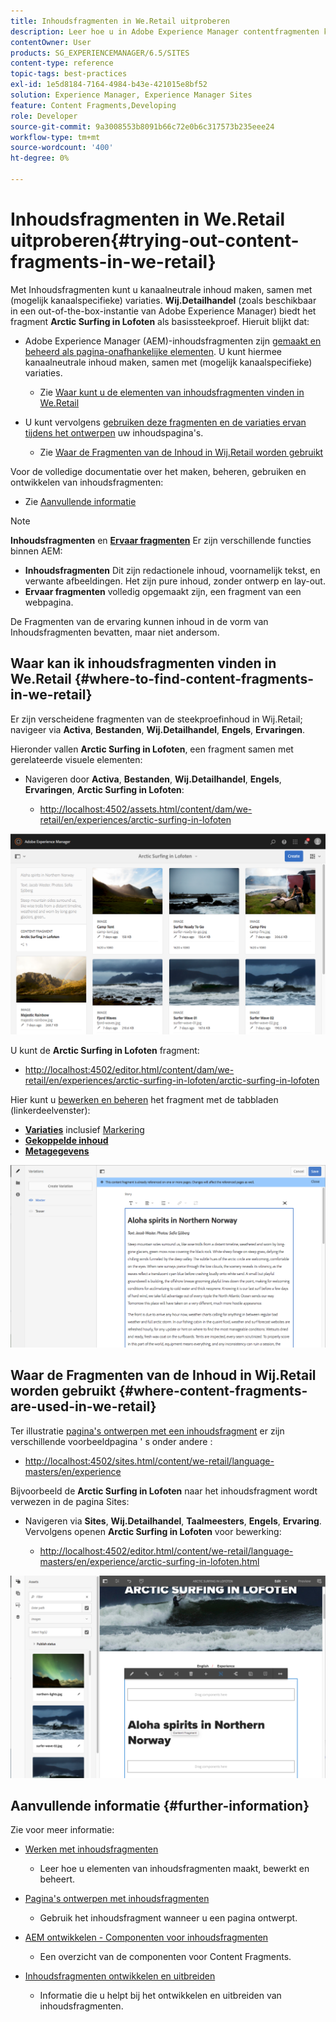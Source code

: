 ```yaml
---
title: Inhoudsfragmenten in We.Retail uitproberen
description: Leer hoe u in Adobe Experience Manager contentfragmenten kunt uitproberen met We.Retail.
contentOwner: User
products: SG_EXPERIENCEMANAGER/6.5/SITES
content-type: reference
topic-tags: best-practices
exl-id: 1e5d8184-7164-4984-b43e-421015e8bf52
solution: Experience Manager, Experience Manager Sites
feature: Content Fragments,Developing
role: Developer
source-git-commit: 9a3008553b8091b66c72e0b6c317573b235eee24
workflow-type: tm+mt
source-wordcount: '400'
ht-degree: 0%

---
```


# Inhoudsfragmenten in We.Retail uitproberen{#trying-out-content-fragments-in-we-retail}

Met Inhoudsfragmenten kunt u kanaalneutrale inhoud maken, samen met (mogelijk kanaalspecifieke) variaties. **Wij.Detailhandel** (zoals beschikbaar in een out-of-the-box-instantie van Adobe Experience Manager) biedt het fragment **Arctic Surfing in Lofoten** als basissteekproef. Hieruit blijkt dat:

* Adobe Experience Manager (AEM)-inhoudsfragmenten zijn [gemaakt en beheerd als pagina-onafhankelijke elementen](/help/assets/content-fragments/content-fragments.md). U kunt hiermee kanaalneutrale inhoud maken, samen met (mogelijk kanaalspecifieke) variaties.

   * Zie [Waar kunt u de elementen van inhoudsfragmenten vinden in We.Retail](#where-to-find-content-fragments-in-we-retail)

* U kunt vervolgens [gebruiken deze fragmenten en de variaties ervan tijdens het ontwerpen](/help/sites-authoring/content-fragments.md) uw inhoudspagina&#39;s.

   * Zie [Waar de Fragmenten van de Inhoud in Wij.Retail worden gebruikt](#where-content-fragments-are-used-in-we-retail)

Voor de volledige documentatie over het maken, beheren, gebruiken en ontwikkelen van inhoudsfragmenten:

* Zie [Aanvullende informatie](#further-information)

>[!NOTE]
>
>**Inhoudsfragmenten** en **[Ervaar fragmenten](/help/sites-authoring/experience-fragments.md)** Er zijn verschillende functies binnen AEM:
>
>* **Inhoudsfragmenten** Dit zijn redactionele inhoud, voornamelijk tekst, en verwante afbeeldingen. Het zijn pure inhoud, zonder ontwerp en lay-out.
>* **Ervaar fragmenten** volledig opgemaakt zijn, een fragment van een webpagina.
>
>De Fragmenten van de ervaring kunnen inhoud in de vorm van Inhoudsfragmenten bevatten, maar niet andersom.

## Waar kan ik inhoudsfragmenten vinden in We.Retail {#where-to-find-content-fragments-in-we-retail}

Er zijn verscheidene fragmenten van de steekproefinhoud in Wij.Retail; navigeer via **Activa**, **Bestanden**, **Wij.Detailhandel**, **Engels**, **Ervaringen**.

Hieronder vallen **Arctic Surfing in Lofoten**, een fragment samen met gerelateerde visuele elementen:

* Navigeren door **Activa**, **Bestanden**, **Wij.Detailhandel**, **Engels**, **Ervaringen**, **Arctic Surfing in Lofoten**:

   * [http://localhost:4502/assets.html/content/dam/we-retail/en/experiences/arctic-surfing-in-lofoten](http://localhost:4502/assets.html/content/dam/we-retail/en/experiences/arctic-surfing-in-lofoten)

![cf-44](assets/cf-44.png)

U kunt de **Arctic Surfing in Lofoten** fragment:

* [http://localhost:4502/editor.html/content/dam/we-retail/en/experiences/arctic-surfing-in-lofoten/arctic-surfing-in-lofoten](http://localhost:4502/editor.html/content/dam/we-retail/en/experiences/arctic-surfing-in-lofoten/arctic-surfing-in-lofoten)

Hier kunt u [bewerken en beheren](/help/assets/content-fragments/content-fragments.md) het fragment met de tabbladen (linkerdeelvenster):

<!--![cf-45-aa](do-not-localize/cf-45-aa.png) ![cf-45-a](do-not-localize/cf-45-a.png) ASSET does not exist-->

* **[Variaties](/help/assets/content-fragments/content-fragments-variations.md)** inclusief [Markering](/help/assets/content-fragments/content-fragments-markdown.md)
* **[Gekoppelde inhoud](/help/assets/content-fragments/content-fragments-assoc-content.md)**
* **[Metagegevens](/help/assets/content-fragments/content-fragments-metadata.md)**

![cf-46](assets/cf-46.png)

## Waar de Fragmenten van de Inhoud in Wij.Retail worden gebruikt {#where-content-fragments-are-used-in-we-retail}

Ter illustratie [pagina&#39;s ontwerpen met een inhoudsfragment](/help/sites-authoring/content-fragments.md) er zijn verschillende voorbeeldpagina &#39; s onder andere :

* [http://localhost:4502/sites.html/content/we-retail/language-masters/en/experience](http://localhost:4502/sites.html/content/we-retail/language-masters/en/experience)

Bijvoorbeeld de **Arctic Surfing in Lofoten** naar het inhoudsfragment wordt verwezen in de pagina Sites:

* Navigeren via **Sites**, **Wij.Detailhandel**, **Taalmeesters**, **Engels**, **Ervaring**. Vervolgens openen **Arctic Surfing in Lofoten** voor bewerking:

   * [http://localhost:4502/editor.html/content/we-retail/language-masters/en/experience/arctic-surfing-in-lofoten.html](http://localhost:4502/editor.html/content/we-retail/language-masters/en/experience/arctic-surfing-in-lofoten.html)

![cf-53](assets/cf-53.png)

## Aanvullende informatie {#further-information}

Zie voor meer informatie:

* [Werken met inhoudsfragmenten](/help/assets/content-fragments/content-fragments.md)

   * Leer hoe u elementen van inhoudsfragmenten maakt, bewerkt en beheert.

* [Pagina&#39;s ontwerpen met inhoudsfragmenten](/help/sites-authoring/content-fragments.md)

   * Gebruik het inhoudsfragment wanneer u een pagina ontwerpt.

* [AEM ontwikkelen - Componenten voor inhoudsfragmenten](/help/sites-developing/components-content-fragments.md)

   * Een overzicht van de componenten voor Content Fragments.

* [Inhoudsfragmenten ontwikkelen en uitbreiden](/help/sites-developing/customizing-content-fragments.md)

   * Informatie die u helpt bij het ontwikkelen en uitbreiden van inhoudsfragmenten.
